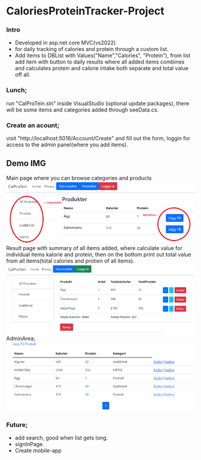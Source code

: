 # CaloriesProteinTracker-Project

### Intro
- Developed in asp.net core MVC(vs2022)
- for daily tracking of calories and protein through a custom list.
- Add items to DBList with Values("Name","Calories", "Protein"), from list add item with button to daily results where all added items combines and calculates protein and calorie intake both separate and total value off all.

### Lunch;
run "CalProTein.sln" inside VisualStudio (optional update packages), there will be some items and categories added through seeData.cs.
### Create an acount;
visit "http://localhost:5016/Account/Create" and fill out the form, loggin for access to the admin panel(where you add items).

## Demo IMG
Main page where you can browse categories and products
![MainPage](imgDemo/main.png)
Result page with summary of all items added, where calculate value for individual items kalorie and protein, then on the bottom print out total value from all items(total calories and protien of all items).
![Results](imgDemo/results.png)
AdminArea;
![Results](imgDemo/admin.png)


### Future;
- add search, good when list gets long.
- signInPage.
- Create mobile-app

